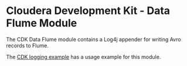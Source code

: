 # Cloudera Development Kit - Data Flume Module

The CDK Data Flume module contains a Log4j appender for writing Avro records to Flume.

The [CDK logging example](https://github.com/cloudera/cdk-examples/tree/master/logging)
has a usage example for this module.